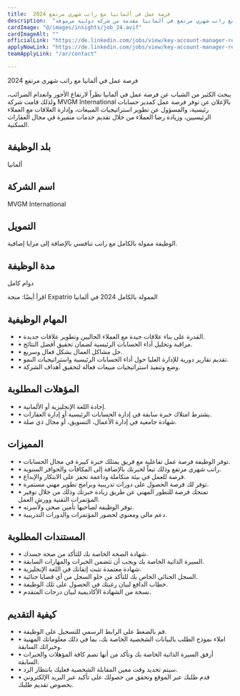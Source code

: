 ```yaml
---
title:  فرصة عمل في ألمانيا مع راتب شهري مرتفع 2024 
description:  "فرصة ذهبية للحصول علي فرصة عمل بدوام كامل مع راتب شهري مرتفع في ألمانيا مقدمة من شركة دولية مرموقة" 
cardImage: "@/images/insights/job_24.avif" 
cardImageAlt: "" 
officialLink: "https://de.linkedin.com/jobs/view/key-account-manager-residential-at-mvgm-international-3973109145%3Fposition=23%26#038;pageNum=0%26#038;refId=Np%2F5WyXyGYnWTJge3STFfQ%3D%3D%26#038;trackingId=GuemmxKT%2BDD5rclyyYQndQ%3D%3D%26#038;trk=public_jobs_jserp-result_search-card" 
applyNowLink: "https://de.linkedin.com/jobs/view/key-account-manager-residential-at-mvgm-international-3973109145%3Fposition=23%26#038;pageNum=0%26#038;refId=Np%2F5WyXyGYnWTJge3STFfQ%3D%3D%26#038;trackingId=GuemmxKT%2BDD5rclyyYQndQ%3D%3D%26#038;trk=public_jobs_jserp-result_search-card" 
teamApplyLink: "/ar/contact"

---
```


فرصة عمل في ألمانيا مع راتب شهري مرتفع 2024

يبحث الكثير من الشباب عن فرصة عمل في ألمانيا نظراً لارتفاع الأجور وانعدام الضرائب، ولذلك قامت شركة MVGM International بالإعلان عن توفر فرصة عمل كمدير حسابات رئيسية، والمسؤول عن تطوير استراتيجيات المبيعات، وإدارة العلاقات مع العملاء الرئيسيين، وزيادة رضا العملاء من خلال تقديم خدمات متميزة في مجال العقارات السكنية.

## بلد الوظيفة

ألمانيا

## اسم الشركة

MVGM International

## التمويل

الوظيفة ممولة بالكامل مع راتب تنافسي بالإضافة إلى مزايا إضافية.

## مدة الوظيفة

دوام كامل

اقرأ أيضًا: منحة Expatrio الممولة بالكامل 2024 في ألمانيا

## المهام الوظيفية

- • القدرة على بناء علاقات جيدة مع العملاء الحاليين وتطوير علاقات جديدة.
- • مراقبة وتحليل أداء الحسابات الرئيسية لضمان تحقيق أفضل النتائج.
- • حل مشاكل العمال بشكل فعال وسريع.
- • تقديم تقارير دورية للإدارة العليا حول أداء الحسابات الرئيسية واستراتيجيات النمو.
- • وضع وتنفيذ استراتيجيات مبيعات فعالة لتحقيق أهداف الشركة.

## المؤهلات المطلوبة

- • إجادة اللغة الإنجليزية أو الألمانية.
- • يشترط امتلاك خبرة سابقة في إدارة الحسابات الرئيسية أو إدارة العقارات.
- • شهادة جامعية في إدارة الأعمال، التسويق، أو مجال ذي صلة.

## المميزات

- • توفر الوظيفة فرصة عمل تفاعلية مع فريق يمتلك خبرة كبيرة في مجال الحسابات.
- • راتب شهري مرتفع وذلك تبعاً لخبرتك بالإضافة إلى المكافآت والحوافز السنوية.
- • فرصة للعمل في بيئة متكاملة وداعمة تحفز على الابتكار والإبداع.
- • توفر لك فرصة الحصول على دورات تدريبية وبرامج تطوير مهني مستمرة.
- • تمنحك فرصة للتطور المهني عن طريق زيادة خبرتك وذلك من خلال توفير المؤتمرات التقنية وورش العمل.
- • توفر الوظيفة لصاحبها تأمين صحي ولأسرته.
- • دعم مالي ومعنوي لحضور المؤتمرات والدورات التدريبية.

## المستندات المطلوبة

- • شهادة الصحة الخاصة بك للتأكد من صحة جسدك.
- • السيرة الذاتية الخاصة بك ويجب أن تتضمن الخبرات والمهارات السابقة.
- • شهادة معتمدة تثبت إتقانك في اللغة الإنجليزية.
- • السجل الجنائي الخاص بك للتأكد من خلو السجل من أي قضايا جنائية.
- • خطاب الدافع لبيان رغبتك في الحصول على تلك الوظيفة.
- • نسخة من الشهادة الأكاديمية لبيان درجات المتقدم.

## كيفية التقديم

- • قم بالضغط على الرابط الرسمي للتسجيل على الوظيفة.
- • املاء نموذج الطلب بالبيانات الشخصية الخاصة بك، بما في ذلك معلوماتك المهنية وخبراتك السابقة.
- • أرفق السيرة الذاتية الخاصة بك وتأكد من أنها تضم كافة المؤهلات والخبرات السابقة.
- • سيتم تحديد وقت معين المقابلة الشخصية فعليك بانتظار الرد.
- • قدم طلبك عبر الموقع وتحقق من حصولك على تأكيد عبر البريد الإلكتروني بخصوص تقديم طلبك.


